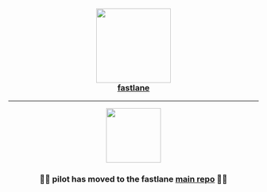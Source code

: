 
<h3 align="center">
  <a href="https://github.com/fastlane/fastlane">
    <img src="https://raw.githubusercontent.com/fastlane/fastlane/master/fastlane/assets/fastlane.png" width="150" />
    <br />
    fastlane
  </a>
</h3>

------

<p align="center">
  <img src="https://raw.githubusercontent.com/fastlane/fastlane/master/pilot/assets/PilotTextTransparentSmall.png" height="110">
</p>

<h3 align="center">💎🚀 <b>pilot</b> has moved to the <b>fastlane</b> <a href='https://github.com/fastlane/fastlane/tree/master/pilot'>main repo</a> 🚀💎</h2>
